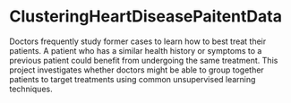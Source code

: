 # ClusteringHeartDiseasePaitentData
Doctors frequently study former cases to learn how to best treat their patients. A patient who has a similar health history or symptoms to a previous patient could benefit from undergoing the same treatment. This project investigates whether doctors might be able to group together patients to target treatments using common unsupervised learning techniques.
